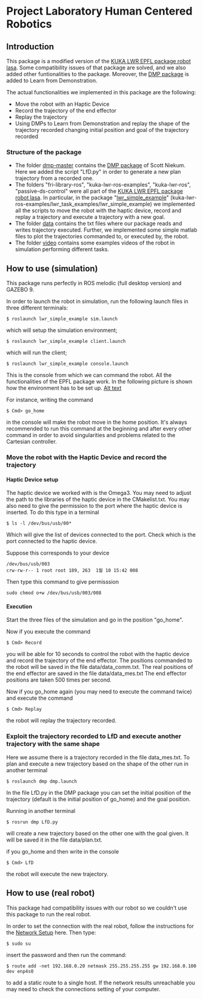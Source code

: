 # Project Laboratory Human Centered Robotics

## Introduction


This package is a modified version of the [KUKA LWR EPFL package robot lasa](https://github.com/epfl-lasa/kuka-lwr-ros).
Some compatibility issues of that package are solved, and we also added other funtionalities to the package.
Moreover, the [DMP package](https://github.com/sniekum/dmp) is added to Learn from Demonstration.

The actual functionalities we implemented in this package are the following:


* Move the robot with an Haptic Device
* Record the trajectory of the end effector
* Replay the trajectory
* Using DMPs to Learn from Demonstration and replay the shape of the trajectory recorded changing initial position and goal of the trajectory recorded 

### Structure of the package

* The folder [dmp-master](dmp-master/) contains the [DMP package](https://github.com/sniekum/dmp) of Scott Niekum. Here we added the script "LfD.py" in order to generate a new plan trajectory from a recorded one.
* The folders "fri-library-ros", "kuka-lwr-ros-examples", "kuka-lwr-ros", "passive-ds-control" were all part of the [KUKA LWR EPFL package robot lasa](https://github.com/epfl-lasa/kuka-lwr-ros). In particular, in the package "[lwr_simple_example](kuka-lwr-ros-examples/lwr_task_examples/lwr_simple_example/)" (kuka-lwr-ros-examples/lwr_task_examples/lwr_simple_example) we implemented all the scripts to move the robot with the haptic device, record and replay a trajectory and execute a trajectory with a new goal.
* The folder [data](data/) contains the txt files where our package reads and writes trajectory executed. Further, we implemented some simple matlab files to plot the trajectories commanded to, or executed by, the robot.
* The folder [video](video/) contains some examples videos of the robot in simulation performing different tasks.


## How to use (simulation)

This package runs perfectly in ROS melodic (full desktop version) and GAZEBO 9.

In order to launch the robot in simulation, run the following launch files in three different terminals:

```
$ roslaunch lwr_simple_example sim.launch
```

which will setup the simulation environment;

```
$ roslaunch lwr_simple_example client.launch
```
which will run the client;

```
$ roslaunch lwr_simple_example console.launch
```

This is the console from which we can command the robot.
All the functionalities of the EPFL package work.
In the following picture is shown how the environment has to be set up.
[Alt text](Images/environment.png "Environment set up")

For instance, writing the command

```
$ Cmd> go_home
```

in the console will make the robot move in the home position.
It's always recommended to run this command at the beginning and after every other command in order to avoid singularities and problems related to the Cartesian controller.

### Move the robot with the Haptic Device and record the trajectory

#### Haptic Device setup

The haptic device we worked with is the Omega3. You may need to adjust the path to the libraries of the haptic device in the CMakelist.txt.
You may also need to give the permission to the port where the haptic device is inserted. To do this type in a terminal

```
$ ls -l /dev/bus/usb/00*
```
Which will give the list of devices connected to the port. Check which is the port connected to the haptic device.

Suppose this corresponds to your device
```
/dev/bus/usb/003
crw-rw-r-- 1 root root 189, 263  1월 10 15:42 008
```
Then type this command to give permisssion
```
sudo chmod o+w /dev/bus/usb/003/008
```
#### Execution

Start the three files of the simulation and go in the position "go_home".

Now if you execute the command

```
$ Cmd> Record
```

you will be able for 10 seconds to control the robot with the haptic device and record the trajectory of the end effector. The positions commanded to the robot will be saved in the file data/data_comm.txt. The real positions of the end effector are saved in the file data/data_mes.txt
The end effector positions are taken 500 times per second.

Now if you go_home again (you may need to execute the command twice) and execute the command

```
$ Cmd> Replay
```

the robot will replay the trajectory recorded.

### Exploit the trajectory recorded to LfD and execute another trajectory with the same shape

Here we assume there is a trajectory recorded in the file data_mes.txt. To plan and execute a new trajectory based on the shape of the other run in another terminal

```
$ roslaunch dmp dmp.launch
```
 
In the file LfD.py in the DMP package you can set the initial position of the trajectory (default is the initial position of go_home) and the goal position.

Running in another terminal

```
$ rosrun dmp LfD.py
```

will create a new trajectory based on the other one with the goal given. It will be saved it in the file data/plan.txt.

if you go_home and then write in the console

```
$ Cmd> LfD
```

the robot will execute the new trajectory.

## How to use (real robot)

This package had compatibility issues with our robot so we couldn't use this package to run the real robot.

In order to set the connection with the real robot, follow the instructions for the [Network Setup](https://github.com/epfl-lasa/kuka-lwr-ros/wiki/Network-setup) here. Then type:
```
$ sudo su
```
insert the password and then run the command:
```
$ route add -net 192.168.0.20 netmask 255.255.255.255 gw 192.168.0.100 dev enp4s0
```
to add a static route to a single host. 
If the network results unreachable you may need to check the connections setting of your computer.


